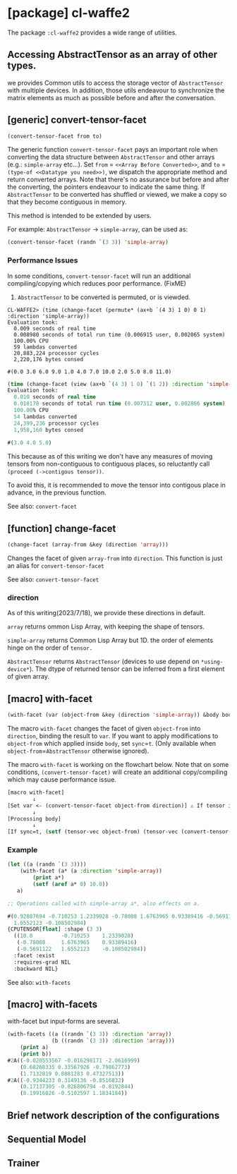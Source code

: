 
# [package] cl-waffe2
The package `:cl-waffe2` provides a wide range of utilities.
## Accessing AbstractTensor as an array of other types.
we provides Common utils to access the storage vector of `AbstractTensor` with multiple devices. In addition, those utils endeavour to synchronize the matrix elements as much as possible before and after the conversation.


## [generic] convert-tensor-facet

```lisp
(convert-tensor-facet from to)
```

The generic function `convert-tensor-facet` pays an important role when converting the data structure between `AbstractTensor` and other arrays (e.g.: `simple-array` etc...). Set `from` = `<<Array Before Converted>>`, and `to` = `(type-of <<Datatype you need>>)`, we dispatch the appropriate method and return converted arrays. Note that there's no assurance but before and after the converting, the pointers endeavour to indicate the same thing. If `AbstractTensor` to be converted has shuffled or viewed, we make a copy so that they become contiguous in memory.

This method is intended to be extended by users.

For example: `AbstractTensor` -> `simple-array`, can be used as:

```lisp
(convert-tensor-facet (randn `(3 3)) 'simple-array)
```

### Performance Issues

In some conditions, `convert-tensor-facet` will run an additional compiling/copying which reduces poor performance. (FixME)

1. `AbstractTensor` to be converted is permuted, or is viewded.

```
CL-WAFFE2> (time (change-facet (permute* (ax+b `(4 3) 1 0) 0 1) :direction 'simple-array))
Evaluation took:
  0.009 seconds of real time
  0.008980 seconds of total run time (0.006915 user, 0.002065 system)
  100.00% CPU
  59 lambdas converted
  20,883,224 processor cycles
  2,220,176 bytes consed
  
#(0.0 3.0 6.0 9.0 1.0 4.0 7.0 10.0 2.0 5.0 8.0 11.0)
```

```lisp
(time (change-facet (view (ax+b `(4 3) 1 0) `(1 2)) :direction 'simple-array))
Evaluation took:
  0.010 seconds of real time
  0.010178 seconds of total run time (0.007312 user, 0.002866 system)
  100.00% CPU
  54 lambdas converted
  24,399,236 processor cycles
  1,958,160 bytes consed
  
#(3.0 4.0 5.0)
```

This because as of this writing we don't have any measures of moving tensors from non-contiguous to contiguous places, so reluctantly call `(proceed (->contigous tensor))`.

To avoid this, it is recommended to move the tensor into contigous place in advance, in the previous function.

See also: `convert-facet`


## [function] change-facet

```lisp
(change-facet (array-from &key (direction 'array)))
```

Changes the facet of given `array-from` into `direction`. This function is just an alias for `convert-tensor-facet`

See also: `convert-tensor-facet`

### direction

As of this writing(2023/7/18), we provide these directions in default.

`array` returns ommon Lisp Array, with keeping the shape of tensors.

`simple-array` returns Common Lisp Array but 1D. the order of elements hinge on the order of `tensor.`

`AbstractTensor` returns `AbstractTensor` (devices to use depend on `*using-device*`). The dtype of returned tensor can be inferred from a first element of given array.


## [macro] with-facet

```lisp
(with-facet (var (object-from &key (direction 'simple-array)) &body body))
```

The macro `with-facet` changes the facet of given `object-from` into `direction`, binding the result to `var`. If you want to apply modifications to `object-from` which applied inside `body`, set `sync`=`t`. (Only available when `object-from`=`AbstractTensor` otherwise ignored).

The macro `with-facet` is working on the flowchart below. Note that on some conditions, `(convert-tensor-facet)` will create an additional copy/compiling which may cause performance issue.

```lisp
[macro with-facet]
        ↓
[Set var <- (convert-tensor-facet object-from direction)] ⚠️ If tensor is viewed/permuted, an additional compiling is invoked!
        ↓
[Processing body]
        ↓
[If sync=t, (setf (tensor-vec object-from) (tensor-vec (convert-tensor-facet var 'AbstractTensor)))]
```

### Example

```lisp
(let ((a (randn `(3 3))))
    (with-facet (a* (a :direction 'simple-array))
        (print a*)
        (setf (aref a* 0) 10.0))
   a)

;; Operations called with simple-array a*, also effects on a.

#(0.92887694 -0.710253 1.2339028 -0.78008 1.6763965 0.93389416 -0.5691122
  1.6552123 -0.108502984) 
{CPUTENSOR[float] :shape (3 3)  
  ((10.0         -0.710253    1.2339028)
   (-0.78008     1.6763965    0.93389416)
   (-0.5691122   1.6552123    -0.108502984))
  :facet :exist
  :requires-grad NIL
  :backward NIL}
```

See also: `with-facets`

## [macro] with-facets

with-facet but input-forms are several.


```lisp
(with-facets ((a ((randn `(3 3)) :direction 'array))
              (b ((randn `(3 3)) :direction 'array)))
    (print a)
    (print b))
#2A((-0.020553567 -0.016298171 -2.0616999)
    (0.68268335 0.33567926 -0.79862773)
    (1.7132819 0.8081283 0.47327513)) 
#2A((-0.9344233 0.3149136 -0.8516832)
    (0.17137305 -0.026806794 -0.8192844)
    (0.19916026 -0.5102597 1.1834184)) 
```

## Brief network description of the configurations

## Sequential Model

## Trainer
